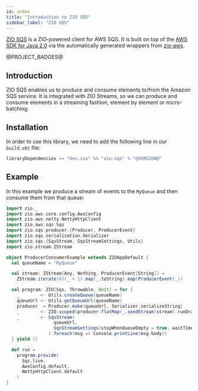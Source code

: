 ```yaml
---
id: index
title: "Introduction to ZIO SQS"
sidebar_label: "ZIO SQS"
---
```


[ZIO SQS](https://zio.dev/zio-sqs) is a ZIO-powered client for AWS SQS. It is built on top of the [AWS SDK for Java 2.0](https://docs.aws.amazon.com/sdk-for-java/v2/developer-guide/basics.html) via the automatically generated wrappers from [zio-aws](https://zio.dev/zio-aws).

@PROJECT_BADGES@

## Introduction

ZIO SQS enables us to produce and consume elements to/from the Amazon SQS service. It is integrated with ZIO Streams, so we can produce and consume elements in a streaming fashion, element by element or micro-batching.

## Installation

In order to use this library, we need to add the following line in our `build.sbt` file:

```scala
libraryDependencies += "dev.zio" %% "zio-sqs" % "@VERSION@"
```

## Example

In this example we produce a stream of events to the `MyQueue` and then consume them from that queue:

```scala mdoc:compile-only
import zio._
import zio.aws.core.config.AwsConfig
import zio.aws.netty.NettyHttpClient
import zio.aws.sqs.Sqs
import zio.sqs.producer.{Producer, ProducerEvent}
import zio.sqs.serialization.Serializer
import zio.sqs.{SqsStream, SqsStreamSettings, Utils}
import zio.stream.ZStream

object ProducerConsumerExample extends ZIOAppDefault {
  val queueName = "MyQueue"

  val stream: ZStream[Any, Nothing, ProducerEvent[String]] =
    ZStream.iterate(0)(_ + 1).map(_.toString).map(ProducerEvent(_))

  val program: ZIO[Sqs, Throwable, Unit] = for {
    _        <- Utils.createQueue(queueName)
    queueUrl <- Utils.getQueueUrl(queueName)
    producer  = Producer.make(queueUrl, Serializer.serializeString)
    _        <- ZIO.scoped(producer.flatMap(_.sendStream(stream).runDrain))
    _        <- SqsStream(
                  queueUrl,
                  SqsStreamSettings(stopWhenQueueEmpty = true, waitTimeSeconds = Some(3))
                ).foreach(msg => Console.printLine(msg.body))
  } yield ()

  def run =
    program.provide(
      Sqs.live,
      AwsConfig.default,
      NettyHttpClient.default
    )
}
```
